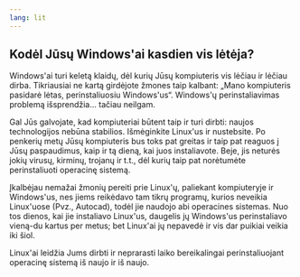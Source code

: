 ```yaml
---
lang: lit
---
```





<h2>Kodėl Jūsų Windows'ai kasdien vis lėtėja?</h2>

Windows'ai turi keletą klaidų, dėl kurių Jūsų kompiuteris vis lėčiau ir lėčiau dirba. Tikriausiai ne kartą girdėjote žmones taip kalbant: „Mano kompiuteris pasidarė lėtas, perinstaliuosiu Windows'us“. Windows'ų perinstaliavimas problemą išsprendžia... tačiau neilgam.

Gal Jūs galvojate, kad kompiuteriai būtent taip ir turi dirbti: naujos technologijos nebūna stabilios. Išmėginkite Linux'us ir nustebsite. Po penkerių metų Jūsų kompiuteris bus toks pat greitas ir taip pat reaguos į Jūsų paspaudimus, kaip ir tą dieną, kai juos instaliavote. Beje, jis neturės jokių virusų, kirminų, trojanų ir t.t., dėl kurių taip pat norėtumėte perinstaliuoti operacinę sistemą.

Įkalbėjau nemažai žmonių pereiti prie Linux'ų, paliekant kompiuteryje ir Windows'us, nes jiems reikėdavo tam tikrų programų, kurios neveikia Linux'uose (Pvz., Autocad), todėl jie naudojo abi operacines sistemas. Nuo tos dienos, kai jie instaliavo Linux'us, daugelis jų Windows'us perinstaliavo vieną-du kartus per metus; bet Linux'ai jų nepavedė ir vis dar puikiai veikia iki šiol.

Linux'ai leidžia Jums dirbti ir neprarasti laiko bereikalingai perinstaliuojant operacinę sistemą iš naujo ir iš naujo.




